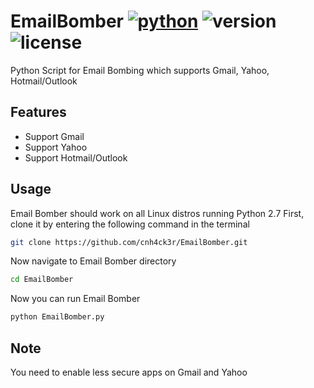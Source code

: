 # EmailBomber [![python](https://img.shields.io/badge/Python-2.7-green.svg?style=style=flat-square)](https://www.python.org/downloads/) ![version](https://img.shields.io/badge/Build-Final-blue.svg) ![license](https://img.shields.io/badge/License-GPL_3-orange.svg?style=style=flat-square)

Python Script for Email Bombing which supports Gmail, Yahoo, Hotmail/Outlook


## Features
- Support Gmail
- Support Yahoo
- Support Hotmail/Outlook

## Usage
Email Bomber should work on all Linux distros running Python 2.7
First, clone it by entering the following command in the terminal
``` bash
git clone https://github.com/cnh4ck3r/EmailBomber.git
```
Now navigate to Email Bomber directory
``` bash
cd EmailBomber
```
Now you can run Email Bomber
``` bash
python EmailBomber.py
```
## Note
You need to enable less secure apps on Gmail and Yahoo


